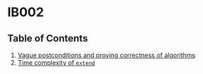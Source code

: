 # IB002

## Table of Contents

1. [Vague postconditions and proving correctness of algorithms](content/postcondition-ambiguity/_index.md)
2. [Time complexity of `extend`](content/extend/_index.md)
